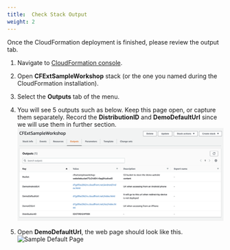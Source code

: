 ```yaml
---
title:  Check Stack Output
weight: 2
---
```


Once the CloudFormation deployment is finished, please review the output tab.

1. Navigate to [CloudFormation console](https://console.aws.amazon.com/cloudformation/home?region=us-east-1#/stacks).
2. Open **CFExtSampleWorkshop** stack (or the one you named during the CloudFormation installation).
3. Select the **Outputs** tab of the menu.
4. You will see 5 outputs such as below. Keep this page open, or capture them separately. Record the **DistributionID** and **DemoDefaultUrl** since we will use them in further section.
  ![Sample Stack Output](../../images/sample_stack_output.png)

5. Open **DemoDefaultUrl**, the web page should look like this. 
  ![Sample Default Page](../../images/sample_default_page.png)
